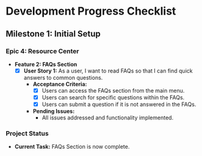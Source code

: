 # Development Progress Checklist

## Milestone 1: Initial Setup

### Epic 4: Resource Center
- **Feature 2: FAQs Section**
  - [x] **User Story 1:** As a user, I want to read FAQs so that I can find quick answers to common questions.
    - **Acceptance Criteria:**
      - [x] Users can access the FAQs section from the main menu.
      - [x] Users can search for specific questions within the FAQs.
      - [x] Users can submit a question if it is not answered in the FAQs.
    - **Pending Issues:**
      - All issues addressed and functionality implemented.

### Project Status
- **Current Task:** FAQs Section is now complete.
